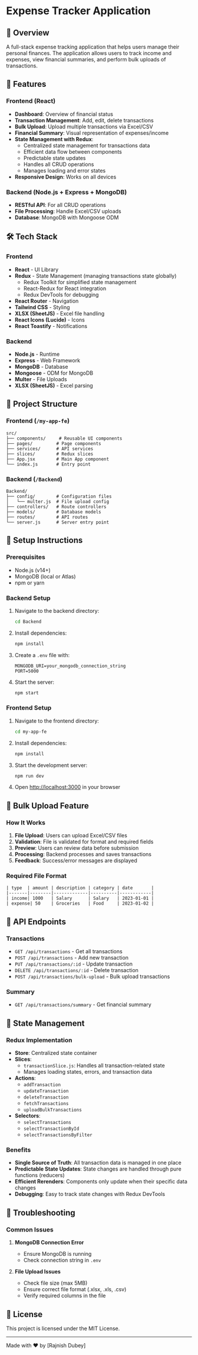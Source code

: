 # Expense Tracker Application

## 📌 Overview
A full-stack expense tracking application that helps users manage their personal finances. The application allows users to track income and expenses, view financial summaries, and perform bulk uploads of transactions.

## 🚀 Features

### Frontend (React)
- **Dashboard**: Overview of financial status
- **Transaction Management**: Add, edit, delete transactions
- **Bulk Upload**: Upload multiple transactions via Excel/CSV
- **Financial Summary**: Visual representation of expenses/income
- **State Management with Redux**:
  - Centralized state management for transactions data
  - Efficient data flow between components
  - Predictable state updates
  - Handles all CRUD operations
  - Manages loading and error states
- **Responsive Design**: Works on all devices

### Backend (Node.js + Express + MongoDB)
- **RESTful API**: For all CRUD operations
- **File Processing**: Handle Excel/CSV uploads
- **Database**: MongoDB with Mongoose ODM

## 🛠️ Tech Stack

### Frontend
- **React** - UI Library
- **Redux** - State Management (managing transactions state globally)
  - Redux Toolkit for simplified state management
  - React-Redux for React integration
  - Redux DevTools for debugging
- **React Router** - Navigation
- **Tailwind CSS** - Styling
- **XLSX (SheetJS)** - Excel file handling
- **React Icons (Lucide)** - Icons
- **React Toastify** - Notifications

### Backend
- **Node.js** - Runtime
- **Express** - Web Framework
- **MongoDB** - Database
- **Mongoose** - ODM for MongoDB
- **Multer** - File Uploads
- **XLSX (SheetJS)** - Excel parsing

## 📂 Project Structure

### Frontend (`/my-app-fe`)
```
src/
├── components/     # Reusable UI components
├── pages/         # Page components
├── services/      # API services
├── slices/        # Redux slices
├── App.jsx        # Main App component
└── index.js       # Entry point
```

### Backend (`/Backend`)
```
Backend/
├── config/        # Configuration files
│   └── multer.js  # File upload config
├── controllers/   # Route controllers
├── models/        # Database models
├── routes/        # API routes
└── server.js      # Server entry point
```

## 🚀 Setup Instructions

### Prerequisites
- Node.js (v14+)
- MongoDB (local or Atlas)
- npm or yarn

### Backend Setup
1. Navigate to the backend directory:
   ```bash
   cd Backend
   ```
2. Install dependencies:
   ```bash
   npm install
   ```
3. Create a `.env` file with:
   ```
   MONGODB_URI=your_mongodb_connection_string
   PORT=5000
   ```
4. Start the server:
   ```bash
   npm start
   ```

### Frontend Setup
1. Navigate to the frontend directory:
   ```bash
   cd my-app-fe
   ```
2. Install dependencies:
   ```bash
   npm install
   ```
3. Start the development server:
   ```bash
   npm run dev
   ```
4. Open [http://localhost:3000](http://localhost:3000) in your browser

## 🔄 Bulk Upload Feature

### How It Works
1. **File Upload**: Users can upload Excel/CSV files
2. **Validation**: File is validated for format and required fields
3. **Preview**: Users can review data before submission
4. **Processing**: Backend processes and saves transactions
5. **Feedback**: Success/error messages are displayed

### Required File Format
```
| type  | amount | description | category | date       |
|-------|--------|-------------|----------|------------|
| income| 1000   | Salary      | Salary   | 2023-01-01 |
| expense| 50    | Groceries   | Food     | 2023-01-02 |
```

## 📝 API Endpoints

### Transactions
- `GET /api/transactions` - Get all transactions
- `POST /api/transactions` - Add new transaction
- `PUT /api/transactions/:id` - Update transaction
- `DELETE /api/transactions/:id` - Delete transaction
- `POST /api/transactions/bulk-upload` - Bulk upload transactions

### Summary
- `GET /api/transactions/summary` - Get financial summary

## 🔄 State Management

### Redux Implementation
- **Store**: Centralized state container
- **Slices**: 
  - `transactionSlice.js`: Handles all transaction-related state
  - Manages loading states, errors, and transaction data
- **Actions**:
  - `addTransaction`
  - `updateTransaction`
  - `deleteTransaction`
  - `fetchTransactions`
  - `uploadBulkTransactions`
- **Selectors**:
  - `selectTransactions`
  - `selectTransactionById`
  - `selectTransactionsByFilter`

### Benefits
- **Single Source of Truth**: All transaction data is managed in one place
- **Predictable State Updates**: State changes are handled through pure functions (reducers)
- **Efficient Rerenders**: Components only update when their specific data changes
- **Debugging**: Easy to track state changes with Redux DevTools

## 🐛 Troubleshooting

### Common Issues
1. **MongoDB Connection Error**
   - Ensure MongoDB is running
   - Check connection string in `.env`

2. **File Upload Issues**
   - Check file size (max 5MB)
   - Ensure correct file format (.xlsx, .xls, .csv)
   - Verify required columns in the file

## 📄 License
This project is licensed under the MIT License.



---

Made with ❤️ by [Rajnish Dubey]

